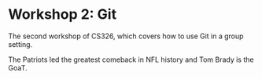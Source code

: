 # Workshop 2: Git

The second workshop of CS326, which covers how to use Git in a group setting.

The Patriots led the greatest comeback in NFL history and Tom Brady is the GoaT.
